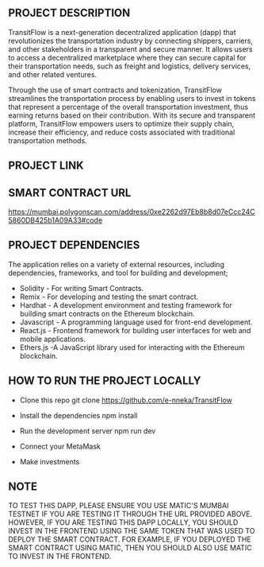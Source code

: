 ## PROJECT DESCRIPTION
TransitFlow is a next-generation decentralized application (dapp) that revolutionizes the transportation industry by connecting shippers, carriers, and other stakeholders in a transparent and secure manner. It allows users to access a decentralized marketplace where they can secure capital for their transportation needs, such as freight and logistics, delivery services, and other related ventures.

Through the use of smart contracts and tokenization, TransitFlow streamlines the transportation process by enabling users to invest in tokens that represent a percentage of the overall transportation investment, thus earning returns based on their contribution. With its secure and transparent platform, TransitFlow empowers users to optimize their supply chain, increase their efficiency, and reduce costs associated with traditional transportation methods.

## PROJECT LINK


## SMART CONTRACT URL
https://mumbai.polygonscan.com/address/0xe2262d97Eb8b8d07eCcc24C5860DB425b1A09A33#code

## PROJECT DEPENDENCIES
The application relies on a variety of external resources, including dependencies, frameworks, and tool for building and development;
* Solidity - For writing Smart Contracts.
* Remix - For developing and testing the smart contract.
* Hardhat - A development environment and testing framework for building smart contracts on the Ethereum blockchain.
* Javascript - A programming language used for front-end development.
* React.js - Frontend framework for building user interfaces for web and mobile applications.
* Ethers.js -A JavaScript library used for interacting with the Ethereum blockchain.

## HOW TO RUN THE PROJECT LOCALLY
* Clone this repo
git clone https://github.com/e-nneka/TransitFlow

* Install the dependencies
npm install

* Run the development server
npm run dev

* Connect your MetaMask

* Make investments

## NOTE
TO TEST THIS DAPP, PLEASE ENSURE YOU USE MATIC'S MUMBAI TESTNET IF YOU ARE TESTING IT THROUGH THE URL PROVIDED ABOVE. HOWEVER, IF YOU ARE TESTING THIS DAPP LOCALLY, YOU SHOULD INVEST IN THE FRONTEND USING THE SAME TOKEN THAT WAS USED TO DEPLOY THE SMART CONTRACT. FOR EXAMPLE, IF YOU DEPLOYED THE SMART CONTRACT USING MATIC, THEN YOU SHOULD ALSO USE MATIC TO INVEST IN THE FRONTEND.